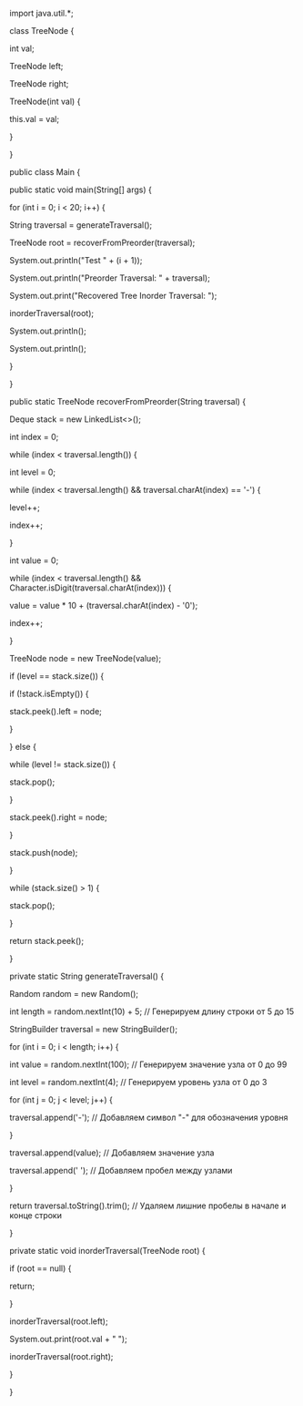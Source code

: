 ﻿import java.util.\*;

class TreeNode {

int val;

TreeNode left;

TreeNode right;

TreeNode(int val) {

this.val = val;

}

}

public class Main {

public static void main(String[] args) {

for (int i = 0; i < 20; i++) {

String traversal = generateTraversal();

TreeNode root = recoverFromPreorder(traversal);

System.out.println("Test " + (i + 1));

System.out.println("Preorder Traversal: " + traversal);

System.out.print("Recovered Tree Inorder Traversal: ");

inorderTraversal(root);

System.out.println();

System.out.println();

}

}

public static TreeNode recoverFromPreorder(String traversal) {

Deque<TreeNode> stack = new LinkedList<>();

int index = 0;

while (index < traversal.length()) {

int level = 0;

while (index < traversal.length() && traversal.charAt(index) == '-') {

level++;

index++;

}

int value = 0;

while (index < traversal.length() && Character.isDigit(traversal.charAt(index))) {

value = value \* 10 + (traversal.charAt(index) - '0');

index++;

}

TreeNode node = new TreeNode(value);

if (level == stack.size()) {

if (!stack.isEmpty()) {

stack.peek().left = node;

}

} else {

while (level != stack.size()) {

stack.pop();

}

stack.peek().right = node;

}

stack.push(node);

}

while (stack.size() > 1) {

stack.pop();

}

return stack.peek();

}

private static String generateTraversal() {

Random random = new Random();

int length = random.nextInt(10) + 5; // Генерируем длину строки от 5 до 15

StringBuilder traversal = new StringBuilder();

for (int i = 0; i < length; i++) {

int value = random.nextInt(100); // Генерируем значение узла от 0 до 99

int level = random.nextInt(4); // Генерируем уровень узла от 0 до 3

for (int j = 0; j < level; j++) {

traversal.append('-'); // Добавляем символ "-" для обозначения уровня

}

traversal.append(value); // Добавляем значение узла

traversal.append(' '); // Добавляем пробел между узлами

}

return traversal.toString().trim(); // Удаляем лишние пробелы в начале и конце строки

}

private static void inorderTraversal(TreeNode root) {

if (root == null) {

return;

}

inorderTraversal(root.left);

System.out.print(root.val + " ");

inorderTraversal(root.right);

}

}
